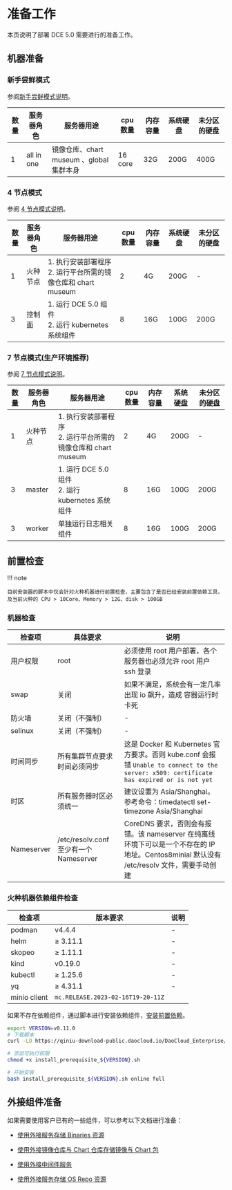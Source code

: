 # 准备工作

本页说明了部署 DCE 5.0 需要进行的准备工作。

## 机器准备

### 新手尝鲜模式

参阅[新手尝鲜模式说明](./deploy-arch.md#_2)。

| **数量** | **服务器角色** | **服务器用途**                             | **cpu 数量** | **内存容量** | **系统硬盘** | **未分区的硬盘** |
| -------- | -------------- | ------------------------------------------ | ------------ | ------------ | ------------ | ---------------- |
| 1        | all in one     | 镜像仓库、chart museum 、global 集群本身 | 16 core      | 32G          | 200G         | 400G             |

### 4 节点模式

参阅 [4 节点模式说明](./deploy-arch.md#4)。

| **数量** | **服务器角色** | **服务器用途**                                               | **cpu 数量** | **内存容量** | **系统硬盘** | **未分区的硬盘** |
| -------- | -------------- | ------------------------------------------------------------ | ------------ | ------------ | ------------ | ---------------- |
| 1        | 火种节点       | 1. 执行安装部署程序<br />2. 运行平台所需的镜像仓库和 chart museum | 2            | 4G           | 200G         | -                |
| 3        | 控制面         | 1. 运行 DCE 5.0 组件<br /> 2. 运行 kubernetes 系统组件                 | 8            | 16G          | 100G         | 200G             |

### 7 节点模式(生产环境推荐)

参阅 [7 节点模式说明](./deploy-arch.md#7-1-6)。

| **数量** | **服务器角色** | **服务器用途**                                               | **cpu 数量** | **内存容量** | **系统硬盘** | **未分区的硬盘** |
| -------- | -------------- | ------------------------------------------------------------ | ------------ | ------------ | ------------ | ---------------- |
| 1        | 火种节点       | 1. 执行安装部署程序<br />2. 运行平台所需的镜像仓库和 chart museum | 2            | 4G           | 200G         | -                |
| 3        | master         | 1. 运行 DCE 5.0 组件<br /> 2. 运行 kubernetes 系统组件       | 8            | 16G          | 100G         | 200G             |
| 3        | worker         | 单独运行日志相关组件                                         | 8            | 16G          | 100G         | 200G             |

## 前置检查

!!! note

    目前安装器的脚本中仅会针对火种机器进行前置检查，主要包含了是否已经安装前置依赖工具，及当前火种的 CPU > 10Core、Memory > 12G、disk > 100GB

### 机器检查

| **检查项** | **具体要求**                           | **说明**                                                     |
| ---------- | -------------------------------------- | ------------------------------------------------------------ |
| 用户权限   | root                                   | 必须使用 root 用户部署，各个服务器也必须允许 root 用户 ssh 登录 |
| swap       | 关闭                                   | 如果不满足，系统会有一定几率出现 io 飙升，造成 容器运行时 卡死 |
| 防火墙     | 关闭（不强制）                         | -                                                            |
| selinux    | 关闭（不强制）                         | -                                                            |
| 时间同步   | 所有集群节点要求时间必须同步           | 这是 Docker 和 Kubernetes 官方要求。否则 kube.conf 会报错 `Unable to connect to the server: x509: certificate has expired or is not yet` |
| 时区       | 所有服务器时区必须统一                 | 建议设置为 Asia/Shanghai。 <br />参考命令：timedatectl set-timezone Asia/Shanghai |
| Nameserver | /etc/resolv.conf 至少有一个 Nameserver | CoreDNS 要求，否则会有报错。该 nameserver 在纯离线环境下可以是一个不存在的 IP 地址。Centos8minial 默认没有 /etc/resolv 文件，需要手动创建 |

### 火种机器依赖组件检查

| **检查项**   | **版本要求**                                                           | **说明**                          |
| ------------ |--------------------------------------------------------------------| --------------------------------- |
| podman       | v4.4.4                                                             | -                                 |
| helm         | ≥ 3.11.1                                                           | -                                 |
| skopeo       | ≥ 1.11.1                                                           | -                                 |
| kind         | v0.19.0                                                            | -                                 |
| kubectl      | ≥ 1.25.6                                                           | -                                 |
| yq           | ≥ 4.31.1                                                           | -                                 |
| minio client | `mc.RELEASE.2023-02-16T19-20-11Z`                                 |                   |

如果不存在依赖组件，通过脚本进行安装依赖组件，[安装前置依赖](../install-tools.md)。

```bash
export VERSION=v0.11.0
# 下载脚本
curl -LO https://qiniu-download-public.daocloud.io/DaoCloud_Enterprise/dce5/install_prerequisite_${VERSION}.sh

# 添加可执行权限
chmod +x install_prerequisite_${VERSION}.sh

# 开始安装
bash install_prerequisite_${VERSION}.sh online full
```

## 外接组件准备

如果需要使用客户已有的一些组件，可以参考以下文档进行准备：

- [使用外接服务存储 Binaries 资源](external/external-binary.md)

- [使用外接镜像仓库与 Chart 仓库存储镜像与 Chart 包](external/external-imageandchart.md)

- [使用外接中间件服务](external/external-middlewares.md)

- [使用外接服务存储 OS Repo 资源](external/external-os.md)
